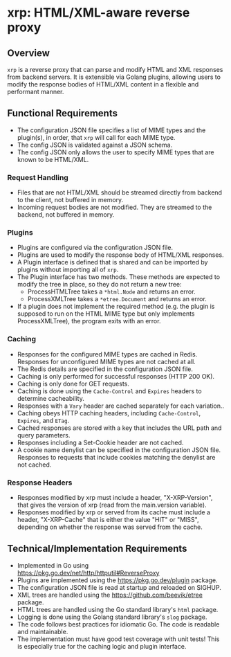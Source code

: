 # xrp: HTML/XML-aware reverse proxy

## Overview

`xrp` is a reverse proxy that can parse and modify HTML and XML responses from backend servers. It is extensible via Golang plugins, allowing users to modify the response bodies of HTML/XML content in a flexible and performant manner.

## Functional Requirements

- The configuration JSON file specifies a list of MIME types and the plugin(s), in order, that `xrp` will call for each MIME type.
- The config JSON is validated against a JSON schema.
- The config JSON only allows the user to specify MIME types that are known to be HTML/XML.

### Request Handling

- Files that are not HTML/XML should be streamed directly from backend to the client, not buffered in memory.
- Incoming request bodies are not modified. They are streamed to the backend, not buffered in memory.

### Plugins

- Plugins are configured via the configuration JSON file.
- Plugins are used to modify the response body of HTML/XML responses.
- A Plugin interface is defined that is shared and can be imported by plugins without importing all of `xrp`.
- The Plugin interface has two methods. These methods are expected to modify the tree in place, so they do not return a new tree:
    - ProcessHTMLTree takes a `*html.Node` and returns an error.
    - ProcessXMLTree takes a `*etree.Document` and returns an error.
- If a plugin does not implement the required method (e.g. the plugin is supposed to run on the HTML MIME type but only implements ProcessXMLTree), the program exits with an error.

### Caching

- Responses for the configured MIME types are cached in Redis. Responses for unconfigured MIME types are not cached at all.
- The Redis details are specified in the configuration JSON file.
- Caching is only performed for successful responses (HTTP 200 OK).
- Caching is only done for GET requests.
- Caching is done using the `Cache-Control` and `Expires` headers to determine cacheability.
- Responses with a `Vary` header are cached separately for each variation..
- Caching obeys HTTP caching headers, including `Cache-Control`, `Expires`, and `ETag`.
- Cached responses are stored with a key that includes the URL path and query parameters.
- Responses including a Set-Cookie header are not cached.
- A cookie name denylist can be specified in the configuration JSON file. Responses to requests that include cookies matching the denylist are not cached.

### Response Headers

- Responses modified by xrp must include a header, "X-XRP-Version", that gives the version of xrp (read from the main.version variable).
- Responses modified by xrp or served from its cache must include a header, "X-XRP-Cache" that is either the value "HIT" or "MISS", depending on whether the response was served from the cache.

## Technical/Implementation Requirements

- Implemented in Go using https://pkg.go.dev/net/http/httputil#ReverseProxy
- Plugins are implemented using the https://pkg.go.dev/plugin package.
- The configuration JSON file is read at startup and reloaded on SIGHUP.
- XML trees are handled using the https://github.com/beevik/etree package.
- HTML trees are handled using the Go standard library's `html` package.
- Logging is done using the Golang standard library's `slog` package.
- The code follows best practices for idiomatic Go. The code is readable and maintainable.
- The implementation must have good test coverage with unit tests! This is especially true for the caching logic and plugin interface.
